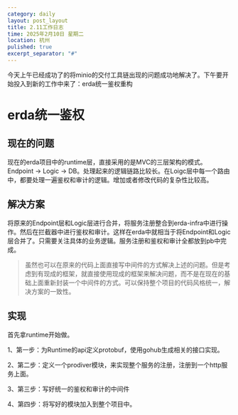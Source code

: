 ```yaml
---
category: daily
layout: post_layout
title: 2.11工作日志
time: 2025年2月10日 星期二
location: 杭州
pulished: true
excerpt_separator: "#"
---
```


今天上午已经成功了的将minio的交付工具链出现的问题成功地解决了。下午要开始投入到新的工作中来了：erda统一鉴权重构

# erda统一鉴权

## 现在的问题

现在的erda项目中的runtime层，直接采用的是MVC的三层架构的模式。Endpoint -> Logic -> DB。处理起来的逻辑链路比较长。在Loigc层中每一个路由中，都要处理一遍鉴权和审计的逻辑。增加或者修改代码的复杂性比较高。



## 解决方案

将原来的Endpoint层和Logic层进行合并，将服务注册整合到erda-infra中进行操作。然后在拦截器中进行鉴权和审计。这样在erda中就相当于将Endpoint和Logic层合并了。只需要关注具体的业务逻辑。服务注册和鉴权和审计全都放到pb中完成。

> 虽然也可以在原来的代码上面直接写中间件的方式解决上述的问题。但是考虑到有现成的框架，就直接使用现成的框架来解决问题，而不是在现在的基础上面重新封装一个中间件的方式。可以保持整个项目的代码风格统一，解决方案的一致性。



## 实现

首先拿runtime开始做。

1、第一步：为Runtime的api定义protobuf，使用gohub生成相关的接口实现。

2、第二步：定义一个prodiver模块，来实现整个服务的注册，注册到一个http服务上面。

3、第三步：写好统一的鉴权和审计的中间件

4、第四步：将写好的模块加入到整个项目中。





